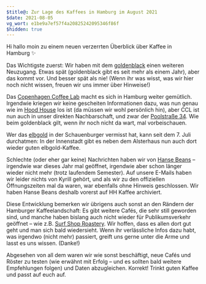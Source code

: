 ```yaml
---
$title@: Zur Lage des Kaffees in Hamburg im August 2021
$date: 2021-08-05
vg_wort: e1be9a7ef57f4a20825242095346f86f
$hidden: true
---
```


Hi hallo moin zu einem neuen verzerrten Überblick über Kaffee in Hamburg&nbsp;✨

Das Wichtigste zuerst: Wir haben mit dem [goldenblack]([url('/content/cafes/goldenblack.md')]) einen weiteren Neuzugang. Etwas spät (goldenblack gibt es seit mehr als einem Jahr), aber das kommt vor. Und besser spät als nie! (Wenn ihr was wisst, was wir hier noch nicht wissen, freuen wir uns immer über Hinweise!)

Das [Copenhagen Coffee Lab]([url('/content/cafes/copenhagen-coffee-lab.md')]) macht es sich in Hamburg weiter gemütlich. Irgendwie kriegen wir keine gescheiten Informationen dazu, was nun genau wie im [Hood House](https://maps.app.goo.gl/4aL2GdQs63dRwRVR7) los ist (da müssen wir wohl persönlich hin), aber CCL ist nun auch in unser direkten Nachbarschaft, und zwar der [Poolstraße 34](https://www.google.de/maps/place/Poolstra%C3%9Fe%2034,%2020355%20Hamburg). Wie beim goldenblack gilt, wenn ihr noch nicht da wart, mal vorbeischauen.

Wer das [elbgold]([url('/content/cafes/elbgold.md')]) in der Schauenburger vermisst hat, kann seit dem 7. Juli durchatmen: In der Innenstadt gibt es neben dem Alsterhaus nun auch dort wieder guten elbgold-Kaffee.

Schlechte (oder eher gar keine) Nachrichten haben wir von [Hanse Beans]([url('/content/cafes/hanse-beans.md')]) – irgendwie war dieses Jahr mal geöffnet, irgendwie aber schon länger wieder nicht mehr (trotz laufendem Semester). Auf unsere E-Mails haben wir leider nichts von Kyrill gehört, und als wir zu den offiziellen Öffnungszeiten mal da waren, war ebenfalls ohne Hinweis geschlossen. Wir haben Hanse Beans deshalb vorerst auf HH Kaffee archiviert.

Diese Entwicklung bemerken wir übrigens auch sonst an den Rändern der Hamburger Kaffeelandschaft: Es gibt weitere Cafés, die sehr still geworden sind, und manche haben bislang auch nicht wieder für Publikumsverkehr geöffnet – wie z.B. [Surf Shop Roastery]([url('/content/cafes/surf-shop-roastery.md')]). Wir hoffen, dass es allen dort gut geht und man sich bald wiedersieht. Wenn ihr verlässliche Infos dazu habt, was irgendwo (nicht mehr) passiert, greift uns gerne unter die Arme und lasst es uns wissen. (Danke!)

Abgesehen von all dem waren wir wie sonst beschäftigt, neue Cafés und Röster zu testen (wie erwähnt mit Erfolg – und es sollten bald weitere Empfehlungen folgen) und Daten abzugleichen. Korrekt! Trinkt guten Kaffee und passt auf euch auf.